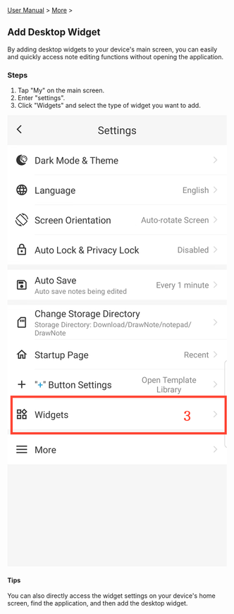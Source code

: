[User Manual](/dragonnest/drawnote/manual/en) > [More](/dragonnest/drawnote/manual/en/more) >

Add Desktop Widget
---
By adding desktop widgets to your device's main screen, you can easily and quickly access note editing functions without opening the application.

### Steps

1. Tap "My" on the main screen.
2. Enter "settings".
3. Click "Widgets" and select the type of widget you want to add.

![](imgs/settings.png)

#### Tips
You can also directly access the widget settings on your device's home screen, find the application, and then add the desktop widget.